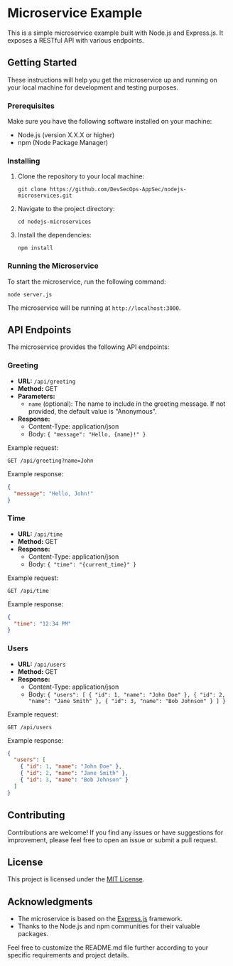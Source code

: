 # Microservice Example

This is a simple microservice example built with Node.js and Express.js. It exposes a RESTful API with various endpoints.

## Getting Started

These instructions will help you get the microservice up and running on your local machine for development and testing purposes.

### Prerequisites

Make sure you have the following software installed on your machine:

- Node.js (version X.X.X or higher)
- npm (Node Package Manager)

### Installing

1. Clone the repository to your local machine:

   ```shell
   git clone https://github.com/DevSecOps-AppSec/nodejs-microservices.git
   ```

2. Navigate to the project directory:

   ```shell
   cd nodejs-microservices
   ```

3. Install the dependencies:

   ```shell
   npm install
   ```

### Running the Microservice

To start the microservice, run the following command:

```shell
node server.js
```

The microservice will be running at `http://localhost:3000`.

## API Endpoints

The microservice provides the following API endpoints:

### Greeting

- **URL:** `/api/greeting`
- **Method:** GET
- **Parameters:**
  - `name` (optional): The name to include in the greeting message. If not provided, the default value is "Anonymous".
- **Response:**
  - Content-Type: application/json
  - Body: `{ "message": "Hello, {name}!" }`

Example request:

```shell
GET /api/greeting?name=John
```

Example response:

```json
{
  "message": "Hello, John!"
}
```

### Time

- **URL:** `/api/time`
- **Method:** GET
- **Response:**
  - Content-Type: application/json
  - Body: `{ "time": "{current_time}" }`

Example request:

```shell
GET /api/time
```

Example response:

```json
{
  "time": "12:34 PM"
}
```

### Users

- **URL:** `/api/users`
- **Method:** GET
- **Response:**
  - Content-Type: application/json
  - Body: `{ "users": [ { "id": 1, "name": "John Doe" }, { "id": 2, "name": "Jane Smith" }, { "id": 3, "name": "Bob Johnson" } ] }`

Example request:

```shell
GET /api/users
```

Example response:

```json
{
  "users": [
    { "id": 1, "name": "John Doe" },
    { "id": 2, "name": "Jane Smith" },
    { "id": 3, "name": "Bob Johnson" }
  ]
}
```

## Contributing

Contributions are welcome! If you find any issues or have suggestions for improvement, please feel free to open an issue or submit a pull request.

## License

This project is licensed under the [MIT License](LICENSE).

## Acknowledgments

- The microservice is based on the [Express.js](https://expressjs.com) framework.
- Thanks to the Node.js and npm communities for their valuable packages.

Feel free to customize the README.md file further according to your specific requirements and project details.
